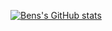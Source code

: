 [![Bens's GitHub stats](https://github-readme-stats.vercel.app/api?username=B2Gdevs&show_icons=true)](https://github.com/anuraghazra/github-readme-stats)
